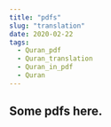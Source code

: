 ```yaml
---
title: "pdfs"
slug: "translation"
date: 2020-02-22
tags:
  - Quran_pdf
  - Quran_translation
  - Quran_in_pdf
  - Quran
---
```


## Some pdfs here.
